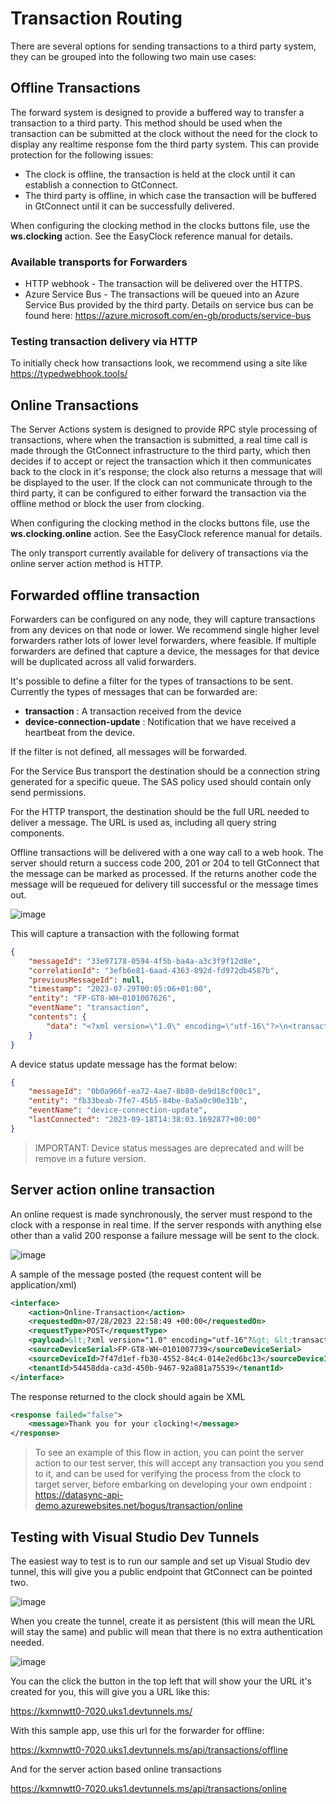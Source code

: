 # Transaction Routing

There are several options for sending transactions to a third party system, they can be grouped into the following two main use cases:

## Offline Transactions

The forward system is designed to provide a buffered way to transfer a transaction to a third party.  This method should be used when the transaction can be submitted at the clock without the need for the clock to display any realtime response fom the third party system.  This can provide protection for the following issues:
 - The clock is offline, the transaction is held at the clock until it can establish a connection to GtConnect.
 - The third party is offline, in which case the transaction will be buffered in GtConnect until it can be successfully delivered.

 When configuring the clocking method in the clocks buttons file, use the **ws.clocking** action. See the EasyClock reference manual for details.
 
### Available transports for Forwarders
 - HTTP webhook - The transaction will be delivered over the HTTPS.
 - Azure Service Bus - The transactions will be queued into an Azure Service Bus provided by the third party.  Details on service bus can be found here: https://azure.microsoft.com/en-gb/products/service-bus


### Testing transaction delivery via HTTP

To initially check how transactions look, we recommend using a site like https://typedwebhook.tools/ 

## Online Transactions

The Server Actions system is designed to provide RPC style processing of transactions, where when the transaction is submitted, a real time call is made through the GtConnect infrastructure to the third party, which then decides if to accept or reject the transaction which it then communicates back to the clock in it's response; the clock also returns a message that will be displayed to the user.  If the clock can not communicate through to the third party, it can be configured to either forward the transaction via the offline method or block the user from clocking.

When configuring the clocking method in the clocks buttons file, use the **ws.clocking.online** action. See the EasyClock reference manual for details.

The only transport currently available for delivery of transactions via the online server action method is HTTP.


## Forwarded offline transaction

Forwarders can be configured on any node, they will capture transactions from any devices on that node or lower.  We recommend single higher level forwarders rather lots of lower level forwarders, where feasible. If multiple forwarders are defined that capture a device, the messages for that device will be duplicated across all valid forwarders.

It's possible to define a filter for the types of transactions to be sent.  Currently the types of messages that can be forwarded are:
 - **transaction** : A transaction received from the device
 - **device-connection-update** : Notification that we have received a heartbeat from the device.

If the filter is not defined, all messages will be forwarded.

For the Service Bus transport the destination should be a connection string generated for a specific queue.  The SAS policy used should contain only send permissions.

For the HTTP transport, the destination should be the full URL needed to deliver a message.  The URL is used as, including all query string components.

Offline transactions will be delivered with a one way call to a web hook.  The server should return a success code 200, 201 or 204 to tell GtConnect that the message can be marked as processed.  If the returns another code the message will be requeued for delivery till successful or the message times out.

![image](./docs/images/forward-example.png)

This will capture a transaction with the following format

```json
{
    "messageId": "33e97178-0594-4f5b-ba4a-a3c3f9f12d8e",
    "correlationId": "3efb6e81-6aad-4363-892d-fd972db4587b",
    "previousMessageId": null,
    "timestamp": "2023-07-29T00:05:06+01:00",
    "entity": "FP-GT8-WH~0101007626",
    "eventName": "transaction",
    "contents": {
        "data": "<?xml version=\"1.0\" encoding=\"utf-16\"?>\n<transaction>\n <transID>02e07a24-7242-4856-b08d-9246e990025d</transID>\n <deviceID>FP-GT8-WH~0101007626</deviceID>\n <employee>\n <empID>44825e03-7e23-42bf-4cfc-08da0b3f08ae</empID>\n <identifiedBy>\n <face>44825e03-7e23-42bf-4cfc-08da0b3f08ae</face>\n </identifiedBy>\n <verifiedBy>\n <none />\n </verifiedBy>\n </employee>\n <data>\n <clocking>\n <time>2023-07-29T00:05:06+0100</time>\n <type>in</type>\n </clocking>\n </data>\n</transaction>"
    }
}
```

A device status update message has the format below:

```json
{
    "messageId": "0b0a966f-ea72-4ae7-8b80-de9d18cf00c1",
    "entity": "fb33beab-7fe7-45b5-84be-8a5a0c90e31b",
    "eventName": "device-connection-update",
    "lastConnected": "2023-09-18T14:38:03.1692877+00:00"
}
```

> IMPORTANT: Device status messages are deprecated and will be remove in a future version. 

## Server action online transaction

An online request is made synchronously, the server must respond to the clock with a response in real time.  If the server responds with anything else other than a valid 200 response a failure message will be sent to the clock.

![image](./docs/images/online-transactions-example.png)

A sample of the message posted (the request content will be application/xml)

```xml
<interface>
    <action>Online-Transaction</action>
    <requestedOn>07/28/2023 22:58:49 +00:00</requestedOn>
    <requestType>POST</requestType>
    <payload>&lt;?xml version="1.0" encoding="utf-16"?&gt; &lt;transaction&gt; &lt;transID&gt;641e1e71-3cb8-427c-b439-cdbb5f303ef8&lt;/transID&gt; &lt;deviceID&gt;FP-GT8-WH~0101007739&lt;/deviceID&gt; &lt;employee&gt; &lt;empID&gt;{{employeeId}}&lt;/empID&gt; &lt;identifiedBy&gt; &lt;keypadID&gt;6141016&lt;/keypadID&gt; &lt;/identifiedBy&gt; &lt;verifiedBy&gt; &lt;pin&gt;12345&lt;/pin&gt; &lt;/verifiedBy&gt; &lt;/employee&gt; &lt;data&gt; &lt;clocking&gt; &lt;time&gt;2023-06-19T20:47:09&lt;/time&gt; &lt;type&gt;in&lt;/type&gt; &lt;jobCodes&gt; &lt;jobCode&gt; &lt;jobcodeId&gt;6873&lt;/jobcodeId&gt; &lt;jobCategoryId&gt;a&lt;/jobCategoryId&gt; &lt;/jobCode&gt; &lt;/jobCodes&gt; &lt;/clocking&gt; &lt;/data&gt; &lt;/transaction&gt;</payload>
    <sourceDeviceSerial>FP-GT8-WH~0101007739</sourceDeviceSerial>
    <sourceDeviceId>7f47d1ef-fb30-4552-84c4-014e2ed6bc13</sourceDeviceId>
    <tenantId>54458dda-ca3d-450b-9467-92a881a75539</tenantId>
</interface>
```

The response returned to the clock should again be XML

```xml
<response failed="false">
    <message>Thank you for your clocking!</message>
</response>
```

> To see an example of this flow in action, you can point the server action to our test server, this 
> will accept any transaction you you send to it, and can be used for verifying the process from the clock 
> to target server, before embarking on developing your own endpoint :
> https://datasync-api-demo.azurewebsites.net/bogus/transaction/online

## Testing with Visual Studio Dev Tunnels

The easiest way to test is to run our sample and set up Visual Studio dev tunnel, this
will give you a public endpoint that GtConnect can be pointed two.

![image](./docs/images/vs-create-a-dev-tunnel.png)

When you create the tunnel, create it as persistent (this will mean the URL will stay the same) and public will mean that there is no extra authentication needed.

![image](./docs/images/vs-create-a-dev-tunnel-2.png)

You can the click the button in the top left that will show your the URL it's created for you, this will give you a URL like this:

https://kxmnwtt0-7020.uks1.devtunnels.ms/

With this sample app, use this url for the forwarder for offline:

https://kxmnwtt0-7020.uks1.devtunnels.ms/api/transactions/offline

And for the server action based online transactions 

https://kxmnwtt0-7020.uks1.devtunnels.ms/api/transactions/online